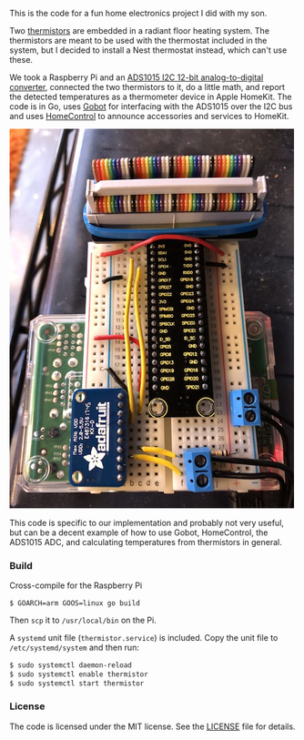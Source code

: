 This is the code for a fun home electronics project I did with my son.

Two [thermistors](https://en.wikipedia.org/wiki/Thermistor) are
embedded in a radiant floor heating system.  The thermistors are meant
to be used with the thermostat included in the system, but I decided
to install a Nest thermostat instead, which can't use these.

We took a Raspberry Pi and an [ADS1015 I2C 12-bit analog-to-digital
converter](https://www.adafruit.com/product/1083), connected the two
thermistors to it, do a little math, and report the detected
temperatures as a thermometer device in Apple HomeKit.  The code is in
Go, uses [Gobot](https://gobot.io) for interfacing with the ADS1015
over the I2C bus and uses [HomeControl](https://github.com/brutella/hc)
to announce accessories and services to HomeKit.

![The finished product](thermistor-rpi.jpg)

This code is specific to our implementation and probably not very
useful, but can be a decent example of how to use Gobot, HomeControl,
the ADS1015 ADC, and calculating temperatures from thermistors in
general.

### Build

Cross-compile for the Raspberry Pi

    $ GOARCH=arm GOOS=linux go build

Then `scp` it to `/usr/local/bin` on the Pi.

A `systemd` unit file (`thermistor.service`) is included.  Copy the
unit file to `/etc/systemd/system` and then run:

    $ sudo systemctl daemon-reload
    $ sudo systemctl enable thermistor
    $ sudo systemctl start thermistor

### License

The code is licensed under the MIT license.  See the
[LICENSE](LICENSE) file for details.
